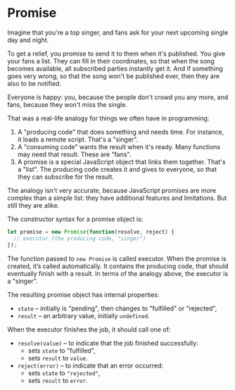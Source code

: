# Promise

Imagine that you're a top singer, and fans ask for your next upcoming single day and night.

To get a relief, you promise to send it to them when it's published. You give your fans a list. They can fill in their coordinates, so that when the song becomes available, all subscribed parties instantly get it. And if something goes very wrong, so that the song won't be published ever, then they are also to be notified.

Everyone is happy: you, because the people don't crowd you any more, and fans, because they won't miss the single.

That was a real-life analogy for things we often have in programming:

1. A "producing code" that does something and needs time. For instance, it loads a remote script. That's a "singer".
2. A "consuming code" wants the result when it's ready. Many functions may need that result. These are "fans".
3. A promise is a special JavaScript object that links them together. That's a "list". The producing code creates it and gives to everyone, so that they can subscribe for the result.

The analogy isn't very accurate, because JavaScript promises are more complex than a simple list: they have additional features and limitations. But still they are alike.

The constructor syntax for a promise object is:

```javascript
let promise = new Promise(function(resolve, reject) {
  // executor (the producing code, "singer")
});
```

The function passed to `new Promise` is called executor. When the promise is created, it’s called automatically. It contains the producing code, that should eventually finish with a result. In terms of the analogy above, the executor is a "singer".

The resulting promise object has internal properties:

* `state` – initially is "pending", then changes to "fulfilled" or "rejected",
* `result` – an arbitrary value, initially `undefined`.

When the executor finishes the job, it should call one of:

* `resolve(value)` – to indicate that the job finished successfully:
  * sets `state` to "fulfilled",
  * sets `result` to `value`.
* `reject(error)` – to indicate that an error occurred:
  * sets `state` to `"rejected"`,
  * sets `result` to `error`.



